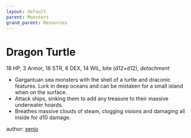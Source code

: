 ```yaml
---
layout: default
parent: Monsters
grand_parent: Resources
---
```


# Dragon Turtle

18 HP, 3 Armor, 18 STR, 6 DEX, 14 WIL, bite (d12+d12), _detachment_  

- Gargantuan sea monsters with the shell of a turtle and draconic features. Lurk in deep oceans and can be mistaken for a small island when on the surface.  
- Attack ships, sinking them to add any treasure to their massive underwater hoards.  
- Breathes massive clouds of steam, clogging visions and damaging all inside for d10 damage.  

author: [xenio](https://xenioinabottle.blogspot.com)
